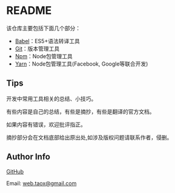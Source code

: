 # README

该仓库主要包括下面几个部分：

* [Babel](https://github.com/NinjiaHub/Tools-Tricks/tree/master/Babel)：ES5+语法转译工具
* [Git](https://github.com/NinjiaHub/Tools-Tricks/tree/master/Git)：版本管理工具
* [Npm](https://github.com/NinjiaHub/Tools-Tricks/tree/master/npm)：Node包管理工具
* [Yarn](https://github.com/NinjiaHub/Tools-Tricks/tree/master/Yarn)：Node包管理工具(Facebook, Google等联合开发)

## Tips

开发中常用工具相关的总结、小技巧。

有些内容是自己的总结，有些是摘抄，有些是翻译的官方文档。

如果内容有错误，欢迎批评指正。

摘抄部分会在文档底部给出原出处,如涉及版权问题请联系作者，侵删。

## Author Info

[GitHub](https://github.com/Tao-Quixote)

Email: web.taox@gmail.com
